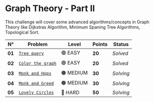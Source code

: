 # Graph Theory - Part II

This challenge will cover some advanced algorithms/concepts in Graph Theory like Dijkstras Algorithm, Minimum Spaning Tree Algorithms, Topological Sort.

| N°     | Problem                                          | Level     | Points | Status    |
| ------ | ------------------------------------------------ | --------- | ------ | --------- |
| **01** | [`Tree query`](./Tree-Query/README.md)           | 🟢 EASY   | **20** | _Solved_  |
| **02** | [`Color the graph`](./Color-the-Graph/README.md) | 🟢 EASY   | **20** | _Solved_  |
| **03** | [`Monk and Hops`](./Monk-and-Hops/README.md)     | 🟠 MEDIUM | **30** | _Solving_ |
| **04** | [`Monk and Greed`](./Monk-and-Greed/README.md)   | 🟠 MEDIUM | **30** | _Solving_ |
| **05** | [`Lovely Circles`](./Lovely-Circles/README.md)   | 🔴 HARD   | **50** | _Solving_ |
